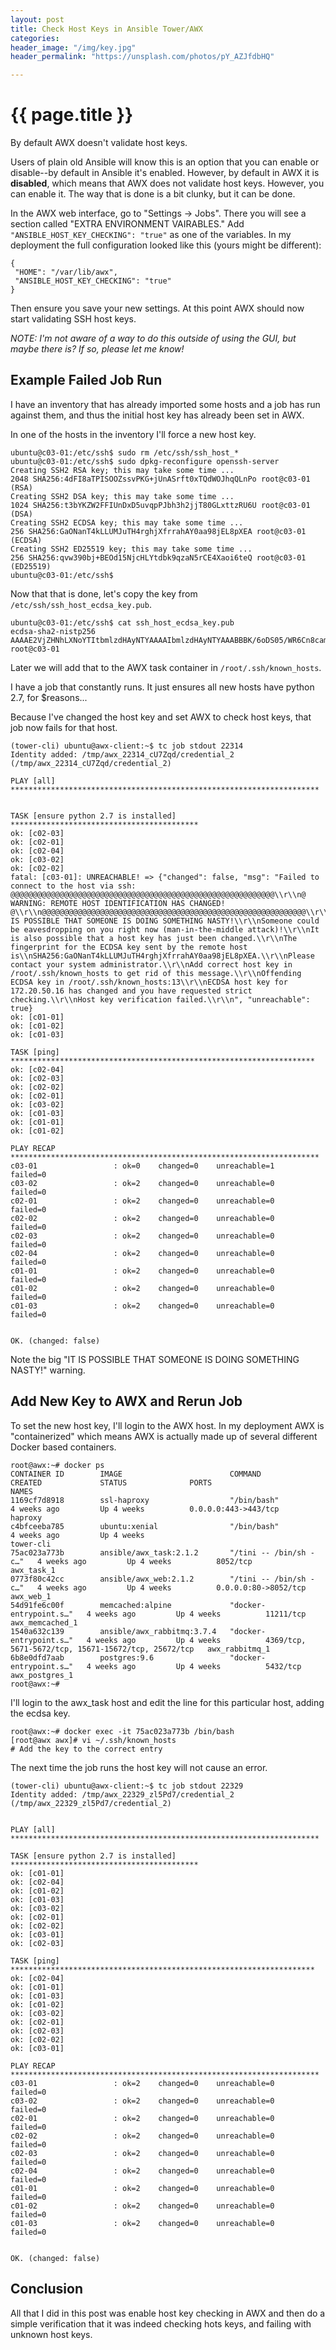 ```yaml
---
layout: post
title: Check Host Keys in Ansible Tower/AWX
categories:
header_image: "/img/key.jpg"
header_permalink: "https://unsplash.com/photos/pY_AZJfdbHQ"

---
```


# {{ page.title }}

By default AWX doesn't validate host keys.

Users of plain old Ansible will know this is an option that you can enable or disable--by default in Ansible it's enabled. However, by default in AWX it is **disabled**, which means that AWX does not validate host keys. However, you can enable it. The way that is done is a bit clunky, but it can be done.

In the AWX web interface, go to "Settings -> Jobs". There you will see a section called "EXTRA ENVIRONMENT VAIRABLES." Add `"ANSIBLE_HOST_KEY_CHECKING": "true"` as one of the variables. In my deployment the full configuration looked like this (yours might be different):

```
{
 "HOME": "/var/lib/awx",
 "ANSIBLE_HOST_KEY_CHECKING": "true"
}
```

Then ensure you save your new settings. At this point AWX should now start validating SSH host keys.

*NOTE: I'm not aware of a way to do this outside of using the GUI, but maybe there is? If so, please let me know!*

## Example Failed Job Run

I have an inventory that has already imported some hosts and a job has run against them, and thus the initial host key has already been set in AWX.

In one of the hosts in the inventory I'll force a new host key.

```
ubuntu@c03-01:/etc/ssh$ sudo rm /etc/ssh/ssh_host_*
ubuntu@c03-01:/etc/ssh$ sudo dpkg-reconfigure openssh-server
Creating SSH2 RSA key; this may take some time ...
2048 SHA256:4dFI8aTPISOOZssvPKG+jUnASrft0xTQdWOJhqQLnPo root@c03-01 (RSA)
Creating SSH2 DSA key; this may take some time ...
1024 SHA256:t3bYKZW2FFIUnDxD5uvqpPJbh3h2jjT80GLxttzRU6U root@c03-01 (DSA)
Creating SSH2 ECDSA key; this may take some time ...
256 SHA256:GaONanT4kLLUMJuTH4rghjXfrrahAY0aa98jEL8pXEA root@c03-01 (ECDSA)
Creating SSH2 ED25519 key; this may take some time ...
256 SHA256:qvw390bj+BEOd15NjcHLYtdbk9qzaN5rCE4Xaoi6teQ root@c03-01 (ED25519)
ubuntu@c03-01:/etc/ssh$ 
```

Now that that is done, let's copy the key from `/etc/ssh/ssh_host_ecdsa_key.pub`.

```
ubuntu@c03-01:/etc/ssh$ cat ssh_host_ecdsa_key.pub 
ecdsa-sha2-nistp256 AAAAE2VjZHNhLXNoYTItbmlzdHAyNTYAAAAIbmlzdHAyNTYAAABBBK/6oDS05/WR6Cn8camUDFW3OuyRS3ThiTg+8AzS4s68fkP4EUS86IPVjvNb7w180JxGCBA2Dkmi5QdSCPZsLdg= root@c03-01
```

Later we will add that to the AWX task container in `/root/.ssh/known_hosts`.

I have a job that constantly runs. It just ensures all new hosts have python 2.7, for $reasons... 

Because I've changed the host key and set AWX to check host keys, that job now fails for that host.

```
(tower-cli) ubuntu@awx-client:~$ tc job stdout 22314
Identity added: /tmp/awx_22314_cU7Zqd/credential_2 (/tmp/awx_22314_cU7Zqd/credential_2)

PLAY [all] *********************************************************************


TASK [ensure python 2.7 is installed] ******************************************
ok: [c02-03]
ok: [c02-01]
ok: [c02-04]
ok: [c03-02]
ok: [c02-02]
fatal: [c03-01]: UNREACHABLE! => {"changed": false, "msg": "Failed to connect to the host via ssh: @@@@@@@@@@@@@@@@@@@@@@@@@@@@@@@@@@@@@@@@@@@@@@@@@@@@@@@@@@@\\r\\n@    WARNING: REMOTE HOST IDENTIFICATION HAS CHANGED!     @\\r\\n@@@@@@@@@@@@@@@@@@@@@@@@@@@@@@@@@@@@@@@@@@@@@@@@@@@@@@@@@@@\\r\\nIT IS POSSIBLE THAT SOMEONE IS DOING SOMETHING NASTY!\\r\\nSomeone could be eavesdropping on you right now (man-in-the-middle attack)!\\r\\nIt is also possible that a host key has just been changed.\\r\\nThe fingerprint for the ECDSA key sent by the remote host is\\nSHA256:GaONanT4kLLUMJuTH4rghjXfrrahAY0aa98jEL8pXEA.\\r\\nPlease contact your system administrator.\\r\\nAdd correct host key in /root/.ssh/known_hosts to get rid of this message.\\r\\nOffending ECDSA key in /root/.ssh/known_hosts:13\\r\\nECDSA host key for 172.20.50.16 has changed and you have requested strict checking.\\r\\nHost key verification failed.\\r\\n", "unreachable": true}
ok: [c01-01]
ok: [c01-02]
ok: [c01-03]

TASK [ping] ********************************************************************
ok: [c02-04]
ok: [c02-03]
ok: [c02-02]
ok: [c02-01]
ok: [c03-02]
ok: [c01-03]
ok: [c01-01]
ok: [c01-02]

PLAY RECAP *********************************************************************
c03-01                 : ok=0    changed=0    unreachable=1    failed=0   
c03-02                 : ok=2    changed=0    unreachable=0    failed=0   
c02-01                 : ok=2    changed=0    unreachable=0    failed=0   
c02-02                 : ok=2    changed=0    unreachable=0    failed=0   
c02-03                 : ok=2    changed=0    unreachable=0    failed=0   
c02-04                 : ok=2    changed=0    unreachable=0    failed=0   
c01-01                 : ok=2    changed=0    unreachable=0    failed=0   
c01-02                 : ok=2    changed=0    unreachable=0    failed=0   
c01-03                 : ok=2    changed=0    unreachable=0    failed=0   


OK. (changed: false)
```

Note the big "IT IS POSSIBLE THAT SOMEONE IS DOING SOMETHING NASTY!" warning.

## Add New Key to AWX and Rerun Job

To set the new host key, I'll login to the AWX host. In my deployment AWX is "containerized" which means AWX is actually made up of several different Docker based containers.

```
root@awx:~# docker ps
CONTAINER ID        IMAGE                        COMMAND                  CREATED             STATUS              PORTS                                                 NAMES
1169cf7d8918        ssl-haproxy                  "/bin/bash"              4 weeks ago         Up 4 weeks          0.0.0.0:443->443/tcp                                  haproxy
c4bfceeba785        ubuntu:xenial                "/bin/bash"              4 weeks ago         Up 4 weeks                                                                tower-cli
75ac023a773b        ansible/awx_task:2.1.2       "/tini -- /bin/sh -c…"   4 weeks ago         Up 4 weeks          8052/tcp                                              awx_task_1
0773f80c42cc        ansible/awx_web:2.1.2        "/tini -- /bin/sh -c…"   4 weeks ago         Up 4 weeks          0.0.0.0:80->8052/tcp                                  awx_web_1
54d91fe6c00f        memcached:alpine             "docker-entrypoint.s…"   4 weeks ago         Up 4 weeks          11211/tcp                                             awx_memcached_1
1540a632c139        ansible/awx_rabbitmq:3.7.4   "docker-entrypoint.s…"   4 weeks ago         Up 4 weeks          4369/tcp, 5671-5672/tcp, 15671-15672/tcp, 25672/tcp   awx_rabbitmq_1
6b8e0dfd7aab        postgres:9.6                 "docker-entrypoint.s…"   4 weeks ago         Up 4 weeks          5432/tcp                                              awx_postgres_1
root@awx:~# 
```

I'll login to the awx_task host and edit the line for this particular host, adding the ecdsa key.

```
root@awx:~# docker exec -it 75ac023a773b /bin/bash
[root@awx awx]# vi ~/.ssh/known_hosts 
# Add the key to the correct entry
```

The next time the job runs the host key will not cause an error.

```
(tower-cli) ubuntu@awx-client:~$ tc job stdout 22329
Identity added: /tmp/awx_22329_zl5Pd7/credential_2 (/tmp/awx_22329_zl5Pd7/credential_2)


PLAY [all] *********************************************************************

TASK [ensure python 2.7 is installed] ******************************************
ok: [c01-01]
ok: [c02-04]
ok: [c01-02]
ok: [c01-03]
ok: [c03-02]
ok: [c02-01]
ok: [c02-02]
ok: [c03-01]
ok: [c02-03]

TASK [ping] ********************************************************************
ok: [c02-04]
ok: [c01-01]
ok: [c01-03]
ok: [c01-02]
ok: [c03-02]
ok: [c02-01]
ok: [c02-03]
ok: [c02-02]
ok: [c03-01]

PLAY RECAP *********************************************************************
c03-01                 : ok=2    changed=0    unreachable=0    failed=0   
c03-02                 : ok=2    changed=0    unreachable=0    failed=0   
c02-01                 : ok=2    changed=0    unreachable=0    failed=0   
c02-02                 : ok=2    changed=0    unreachable=0    failed=0   
c02-03                 : ok=2    changed=0    unreachable=0    failed=0   
c02-04                 : ok=2    changed=0    unreachable=0    failed=0   
c01-01                 : ok=2    changed=0    unreachable=0    failed=0   
c01-02                 : ok=2    changed=0    unreachable=0    failed=0   
c01-03                 : ok=2    changed=0    unreachable=0    failed=0   


OK. (changed: false)
```

## Conclusion

All that I did in this post was enable  host key checking in AWX and then do a simple verification that it was indeed checking hots keys, and failing with unknown host keys.